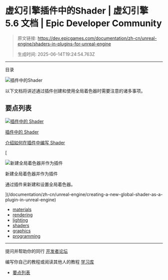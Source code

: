 # 虚幻引擎插件中的Shader | 虚幻引擎 5.6 文档 | Epic Developer Community

> 原文链接: https://dev.epicgames.com/documentation/zh-cn/unreal-engine/shaders-in-plugins-for-unreal-engine
> 
> 生成时间: 2025-06-14T19:24:54.763Z

---

目录

![插件中的Shader](https://dev.epicgames.com/community/api/documentation/image/d14185e4-ff44-4835-a617-46b201e12b4b?resizing_type=fill&width=1920&height=335)

以下文档将讲述通过插件创建和使用全局着色器时需要注意的诸多事项。

## 要点列表

[](/documentation/zh-cn/unreal-engine/overview-of-shaders-in-plugins-unreal-engine)

[![插件中的 Shader](https://d1iv7db44yhgxn.cloudfront.net/documentation/images/fc13c2eb-b940-4ac1-8c4c-371395dde981/placeholder_topic.png)](/documentation/zh-cn/unreal-engine/overview-of-shaders-in-plugins-unreal-engine)

[插件中的 Shader](/documentation/zh-cn/unreal-engine/overview-of-shaders-in-plugins-unreal-engine)

[介绍如何在插件中编写 Shader](/documentation/zh-cn/unreal-engine/overview-of-shaders-in-plugins-unreal-engine)

[

![新建全局着色器并作为插件](https://d1iv7db44yhgxn.cloudfront.net/documentation/images/2728e94a-5853-4290-9405-af9e25acc1ca/ht_hero_image.png)

新建全局着色器并作为插件

通过插件来新建和设置全局着色器。





](/documentation/zh-cn/unreal-engine/creating-a-new-global-shader-as-a-plugin-in-unreal-engine)

-   [materials](https://dev.epicgames.com/community/search?query=materials)
-   [rendering](https://dev.epicgames.com/community/search?query=rendering)
-   [lighting](https://dev.epicgames.com/community/search?query=lighting)
-   [shaders](https://dev.epicgames.com/community/search?query=shaders)
-   [graphics](https://dev.epicgames.com/community/search?query=graphics)
-   [programming](https://dev.epicgames.com/community/search?query=programming)

* * *

提问并帮助你的同行 [开发者论坛](https://forums.unrealengine.com/categories?tag=unreal-engine)

编写你自己的教程或阅读其他人的教程 [学习库](https://dev.epicgames.com/community/unreal-engine/learning)

-   [要点列表](/documentation/zh-cn/unreal-engine/shaders-in-plugins-for-unreal-engine#%E8%A6%81%E7%82%B9%E5%88%97%E8%A1%A8)